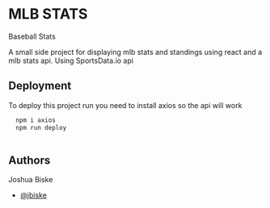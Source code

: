 
# MLB STATS
Baseball Stats

A small side project for displaying mlb stats and standings using react and a mlb stats api. Using SportsData.io api 



## Deployment

To deploy this project run you need to install axios so the api will work

```bash
  npm i axios
  npm run deploy
 

```


## Authors
Joshua Biske 
- [@jbiske](https://www.github.com/jbiske)

